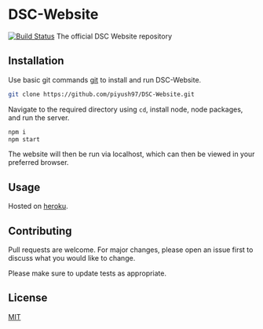 # DSC-Website
[![Build Status](https://travis-ci.com/piyush97/DSC-Website.svg?branch=master)](https://travis-ci.com/piyush97/DSC-Website)
The official DSC Website repository
## Installation

Use basic git commands [git](https://services.github.com/on-demand/downloads/github-git-cheat-sheet.pdf) to install and run DSC-Website.

```bash
git clone https://github.com/piyush97/DSC-Website.git
```
Navigate to the required directory using ```cd```, install node, node packages, and run the server.
```bash
npm i
npm start
```
The website will then be run via localhost, which can then be viewed in your preferred browser.
## Usage

Hosted on [heroku](https://fierce-hollows-38004.herokuapp.com/). 
## Contributing
Pull requests are welcome. For major changes, please open an issue first to discuss what you would like to change.

Please make sure to update tests as appropriate.

## License
[MIT](https://choosealicense.com/licenses/mit/)

